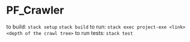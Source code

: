 # PF_Crawler


to build:
```stack setup```
```stack build```
to run: ```stack exec project-exe <link> <depth of the crawl tree>```
to run tests: ```stack test```
